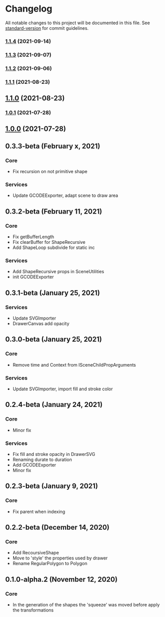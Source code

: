 # Changelog

All notable changes to this project will be documented in this file. See [standard-version](https://github.com/conventional-changelog/standard-version) for commit guidelines.

### [1.1.4](https://github.com/urpflanze-org/animation/compare/v1.1.3...v1.1.4) (2021-09-14)

### [1.1.3](https://github.com/urpflanze-org/animation/compare/v1.1.2...v1.1.3) (2021-09-07)

### [1.1.2](https://github.com/urpflanze-org/animation/compare/v1.1.1...v1.1.2) (2021-09-06)

### [1.1.1](https://github.com/urpflanze-org/animation/compare/v1.1.0...v1.1.1) (2021-08-23)

## [1.1.0](https://github.com/urpflanze-org/animation/compare/v1.0.3...v1.1.0) (2021-08-23)

### [1.0.1](https://github.com/urpflanze-org/animation/compare/v1.0.0...v1.0.1) (2021-07-28)

## [1.0.0](https://github.com/urpflanze-org/animation/compare/v0.4.0...v1.0.0) (2021-07-28)

## 0.3.3-beta (February x, 2021)

### Core

- Fix recursion on not primitive shape

### Services

- Update GCODEExporter, adapt scene to draw area

## 0.3.2-beta (February 11, 2021)

### Core

- Fix getBufferLength
- Fix clearBuffer for ShapeRecursive
- Add ShapeLoop subdivide for static inc

### Services

- Add ShapeRecursive props in SceneUtilities
- init GCODEExporter

## 0.3.1-beta (January 25, 2021)

### Services

- Update SVGImporter
- DrawerCanvas add opacity

## 0.3.0-beta (January 25, 2021)

### Core

- Remove time and Context from ISceneChildPropArguments

### Services

- Update SVGImporter, import fill and stroke color

## 0.2.4-beta (January 24, 2021)

### Core

- Minor fix

### Services

- Fix fill and stroke opacity in DrawerSVG
- Renaming durate to duration
- Add GCODEExporter
- Minor fix

## 0.2.3-beta (January 9, 2021)

### Core

- Fix parent when indexing

## 0.2.2-beta (December 14, 2020)

### Core

- Add RecoursiveShape
- Move to 'style' the properties used by drawer
- Rename RegularPolygon to Polygon

## 0.1.0-alpha.2 (November 12, 2020)

### Core

- In the generation of the shapes the 'squeeze' was moved before apply the transformations
